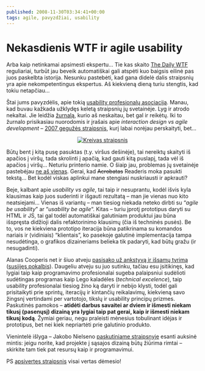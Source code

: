 ```yaml
---
published: 2008-11-30T03:34:41+00:00
tags: agile, pavyzdžiai, usability
---
```


# Nekasdienis WTF ir agile usability

<p>Arba kaip netinkamai apsimesti ekspertu… Tie kas skaito <a href="http://thedailywtf.com/">The Daily WTF</a> reguliariai, turbūt jau beveik automatiškai gali atspėti kuo baigsis eilinė pas juos paskelbta istorija. Nesunku pastebėti, kad gana didelė dalis straipsnių yra apie nekompetentingus ekspertus. Aš kiekvieną dieną turiu stengtis, kad tokiu netapčiau…</p>
<p><span id="more-67"></span></p>
<p>Štai jums pavyzdėlis, apie tokią <a href="http://www.usabilityprofessionals.org/">usability profesionalų asociaciją</a>. Manau, kad buvau kažkada užklydęs keletą straipsnių jų svetainėje. Lyg ir atrodo nekaltai. Jie leidžia <a href="http://www.upassoc.org/upa_publications/jus/index.html">žurnalą</a>, kurio aš neskaitau, bet gal ir reikėtų. Iki to žurnalo prisikasiau nuorodomis ir įrašais apie <em>interaction design vs agile development</em> – <a href="http://www.upassoc.org/upa_publications/jus/2007may/agile-ucd.html">2007 gegužės straipsnis</a>, kurį labai norėjau perskaityti, bet…</p>
<p style="text-align:center;"><a href="https://www.dominykas.lt/attachments/2008/11/kreivas-straipsnis.html" rel="attachment wp-att-68" title="Kreivas straipsnis"><img src="https://www.dominykas.lt/uploads/2008/11/kreivas-straipsnis.png" alt="Kreivas straipsnis" style="border:none;"></a></p>
<p>Būtų bent į kitą pusę pasuktas (t.y. viršus dešinėje), tai nereiktų skaityti iš apačios į viršų, tada skrolinti į apačią, kad gauti kitą puslapį, tada vėl iš apačios į viršų… Neturiu printerio namie. O šiaip jau, problemas jų svetainėje pastebėjau <a href="http://www.uie.com/brainsparks/2008/09/27/journal-of-usability-studies-articles-lacking-in-usability/">ne aš vienas</a>. Gerai, kad <del>Acrobatas</del> Readeris moka pasukti tekstą… Bet kodėl viskas aplinkui mane stengiasi nuskriausti ir apkrauti?</p>
<p>Beje, kalbant apie <em>usability vs agile</em>, tai taip ir nesuprantu, kodėl išvis kyla klausimas kaip juos suderinti ir išgauti rezultatą – man jie vienas nuo kito neatsiejami… Vienas iš variantų – man tiesiog niekada neteko dirbti su “<em>agile be usability</em>” ar “<em>usability be agile</em>“. Kitas – turiu įprotį prototipus daryti su HTML ir JS, tai gal todėl automatiškai galutiniam produktui jau būna išspręsta didžioji dalis refaktorinimo klausimų (čia iš techninės pusės). Be to, vos ne kiekviena prototipo iteracija būna patikrinama su komandos nariais ir (vidiniais) “klientais”, ko pasekoje galutinė implementacija tampa nesudėtinga, o grafikos dizaineriams belieka tik padaryti, kad būtų gražu (ir nesugadinti).</p>
<p>Alanas Cooperis net ir šiuo atveju <a href="http://www.cooper.com/journal/agile2008/">pasisako už ankstyvą ir išsamų tyrimą</a> (<a href="http://channel9.msdn.com/posts/Charles/Alan-Cooper-Questions-after-his-keynote/">susiijęs pokalbis</a>). Daugeliu atveju su juo sutinku, tačiau esu įsitikinęs, kad lygiai taip kaip programavimo profesionalai sugeba palaipsniui sudėlioti sudėtingas programas kaip Lego kaladėles (<em>technical excelence</em>), taip usability profesionalai tiesiog žino ką daryti ir nebijo klysti, todėl gali prisitaikyti prie sprintų, iteracijų ir kintančių reikalavimų, kiekvieną savo žingsnį vertindami per vartotojo, tikslų ir usability principų prizmes. Paskutinės pamokos – <strong>atidėti darbus savaitei ar dviem ir išmesti niekam tikusį (pasenųsį) dizainą yra lygiai taip pat gerai, kaip ir išmesti niekam tikusį kodą</strong>. Žymiai geriau, negu praleisti mėnesius tobulinant idėjas ir prototipus, bet nei kiek nepriartėti prie galutinio produkto.</p>
<p>Vienintelė išlyga – Jakobo Nielseno <a href="http://www.useit.com/alertbox/agile-methods.html">paskutiniame straipsnyje</a> esanti auksinė mintis: jeigu norite, kad projekte į sąsajos dizainą būtų žiūrima rimtai – skirkite tam tiek pat resursų kaip ir programavimui.</p>
<p>PS <a href="http://www.upassoc.org/upa_publications/jus/2007may/agile-ucd.html">apsivertęs straipsnis</a> visai vertas dėmesio!</p>